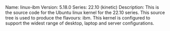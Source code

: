 Name:    linux-ibm
Version: 5.18.0
Series:  22.10 (kinetic)
Description:
    This is the source code for the Ubuntu linux kernel for the 22.10 series. This
    source tree is used to produce the flavours: ibm.
    This kernel is configured to support the widest range of desktop, laptop and
    server configurations.
